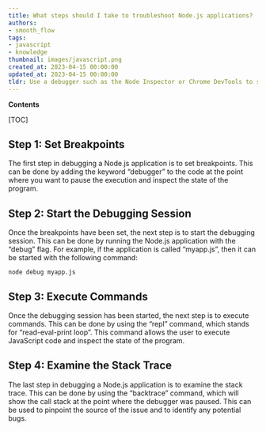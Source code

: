 ```yaml
---
title: What steps should I take to troubleshoot Node.js applications?
authors:
- smooth_flow
tags:
- javascript
- knowledge
thumbnail: images/javascript.png
created_at: 2023-04-15 00:00:00
updated_at: 2023-04-15 00:00:00
tldr: Use a debugger such as the Node Inspector or Chrome DevTools to step through code and inspect variables.
---
```


**Contents**

[TOC]

## Step 1: Set Breakpoints

The first step in debugging a Node.js application is to set breakpoints. This can be done by adding the keyword “debugger” to the code at the point where you want to pause the execution and inspect the state of the program.

## Step 2: Start the Debugging Session

Once the breakpoints have been set, the next step is to start the debugging session. This can be done by running the Node.js application with the “debug” flag. For example, if the application is called “myapp.js”, then it can be started with the following command:

```
node debug myapp.js
```

## Step 3: Execute Commands

Once the debugging session has been started, the next step is to execute commands. This can be done by using the “repl” command, which stands for “read-eval-print loop”. This command allows the user to execute JavaScript code and inspect the state of the program.

## Step 4: Examine the Stack Trace

The last step in debugging a Node.js application is to examine the stack trace. This can be done by using the “backtrace” command, which will show the call stack at the point where the debugger was paused. This can be used to pinpoint the source of the issue and to identify any potential bugs.
